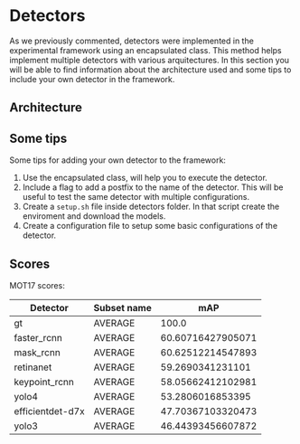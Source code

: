 
# Detectors

As we previously commented, detectors were implemented in the experimental framework using an encapsulated class. This method helps implement multiple detectors with various arquitectures. In this section you will be able to find information about the architecture used and some tips to include your own detector in the framework.


## Architecture



## Some tips

Some tips for adding your own detector to the framework:

1. Use the encapsulated class, will help you to execute the detector.
1. Include a flag to add a postfix to the name of the detector. This will be useful to test the same detector with multiple configurations.
1. Create a `setup.sh` file inside detectors folder. In that script create the enviroment and download the models.
1. Create a configuration file to setup some basic configurations of the detector.



## Scores

MOT17 scores:

| Detector | Subset name | mAP |
|----------|-------------|-----|
| gt | AVERAGE | 100.0 | 
| faster_rcnn | AVERAGE | 60.60716427905071 | 
| mask_rcnn | AVERAGE | 60.62512214547893 | 
| retinanet | AVERAGE | 59.2690341231101 | 
| keypoint_rcnn | AVERAGE | 58.05662412102981 | 
| yolo4 | AVERAGE | 53.2806016853395 | 
| efficientdet-d7x | AVERAGE | 47.70367103320473 | 
| yolo3 | AVERAGE | 46.44393456607872 | 
